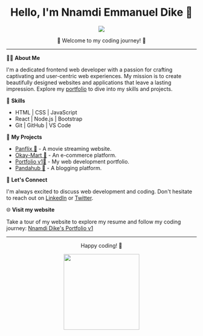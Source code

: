 <h1 align="center">Hello, I'm Nnamdi Emmanuel Dike 👋</h1>

<p align="center">
  <img src="https://img.shields.io/badge/Frontend%20Web%20Developer-Creating%20Experiences-brightgreen">
</p>

<p align="center">🚀 Welcome to my coding journey! 🚀</p>

---

👨‍💻 **About Me**

I'm a dedicated frontend web developer with a passion for crafting captivating and user-centric web experiences. My mission is to create beautifully designed websites and applications that leave a lasting impression. Explore my [portfolio](https://okayinterrupt.web.app/) to dive into my skills and projects.

🌟 **Skills**

- HTML | CSS | JavaScript
- React | Node.js | Bootstrap
- Git | GitHub | VS Code

🚀 **My Projects**

- [Panflix 🎥](#) - A movie streaming website.
- [Okay-Mart 🛒](https://okaymart-8c627.web.app/) - An e-commerce platform.
- [Portfolio v1📝](https://okayinterrupt.web.app/) - My web development portfolio.
- [Pandahub 📝](https://pandahubtest.web.app/) - A blogging platform.

💬 **Let's Connect**

I'm always excited to discuss web development and coding. Don't hesitate to reach out on [LinkedIn](https://www.linkedin.com/in/nnamdi-dike/) or [Twitter](https://x.com/OKAYINTERRUPT).

🌐 **Visit my website**

Take a tour of my website to explore my resume and follow my coding journey: [Nnamdi Dike's Portfolio v1](https://okayinterrupt.web.app/)


---

<p align="center">Happy coding! 🚀</p>

<p align="center">
  <img src="https://media.giphy.com/media/3oKIPnAiaMCws8nOsE/giphy.gif" width="200px" />
</p>
